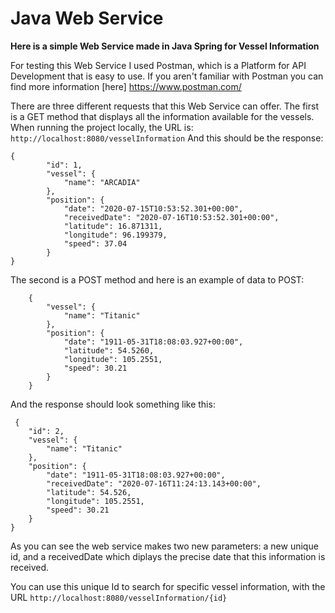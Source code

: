 # Java Web Service

**Here is a simple Web Service made in Java Spring for Vessel Information**

For testing this Web Service I used Postman, which is a Platform for API Development that is easy to use. If you aren't familiar with Postman you can find more information [here] https://www.postman.com/

There are three different requests that this Web Service can offer. The first is a GET method that displays all the information available for the vessels. 
When running the project locally, the URL is: `http://localhost:8080/vesselInformation`
And this should be the response: 

```
{
        "id": 1,
        "vessel": {
            "name": "ARCADIA"
        },
        "position": {
            "date": "2020-07-15T10:53:52.301+00:00",
            "receivedDate": "2020-07-16T10:53:52.301+00:00",
            "latitude": 16.871311,
            "longitude": 96.199379,
            "speed": 37.04
        }
}
```

The second is a POST method and here is an example of data to POST: 
```
    {
        "vessel": {
            "name": "Titanic"
        },
        "position": {
            "date": "1911-05-31T18:08:03.927+00:00",
            "latitude": 54.5260,
            "longitude": 105.2551,
            "speed": 30.21
        }
    }
```
    
 And the response should look something like this: 
 
```
 {
    "id": 2,
    "vessel": {
        "name": "Titanic"
    },
    "position": {
        "date": "1911-05-31T18:08:03.927+00:00",
        "receivedDate": "2020-07-16T11:24:13.143+00:00",
        "latitude": 54.526,
        "longitude": 105.2551,
        "speed": 30.21
    }
}
```
  
As you can see the web service makes two new parameters: a new unique id, and a receivedDate which diplays the precise date that this information is received. 

You can use this unique Id to search for specific vessel information, with the URL 	`http://localhost:8080/vesselInformation/{id}`
